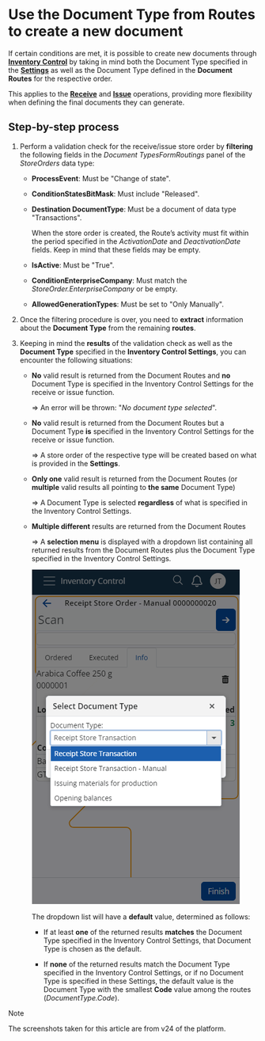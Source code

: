 # Use the Document Type from Routes to create a new document

If certain conditions are met, it is possible to create new documents through **[Inventory Control](../inventory-control/index.md)** by taking in mind both the Document Type specified in the **[Settings](../inventory-control/settings.md)** as well as the Document Type defined in the **Document Routes** for the respective order.

This applies to the **[Receive](../inventory-control/receive.md)** and **[Issue](../inventory-control/issue.md)** operations, providing more flexibility when defining the final documents they can generate.

## Step-by-step process

1. Perform a validation check for the receive/issue store order by **filtering** the following fields in the *Document TypesFormRoutings* panel of the _StoreOrders_ data type:

   - **ProcessEvent**: Must be "Change of state".
   - **ConditionStatesBitMask**: Must include "Released".
   - **Destination DocumentType**: Must be a document of data type "Transactions".

     When the store order is created, the Route’s activity must fit within the period specified in the *ActivationDate* and *DeactivationDate* fields. Keep in mind that these fields may be empty.
   
   - **IsActive**: Must be "True".
   - **ConditionEnterpriseCompany**: Must match the *StoreOrder.EnterpriseCompany* or be empty.
   - **AllowedGenerationTypes**: Must be set to "Only Manually".

2. Once the filtering procedure is over, you need to **extract** information about the **Document Type** from the remaining **routes**.

3. Keeping in mind the **results** of the validation check as well as the **Document Type** specified in the **Inventory Control Settings**, you can encounter the following situations:
   
   - **No** valid result is returned from the Document Routes and **no** Document Type is specified in the Inventory Control Settings for the receive or issue function.

     => An error will be thrown: "*No document type selected*".

   - **No** valid result is returned from the Document Routes but a Document Type **is** specified in the Inventory Control Settings for the receive or issue function.

     => A store order of the respective type will be created based on what is provided in the **Settings**.

   - **Only one** valid result is returned from the Document Routes (or **multiple** valid results all pointing to **the same** Document Type)

     => A Document Type is selected **regardless** of what is specified in the Inventory Control Settings.

   - **Multiple different** results are returned from the Document Routes

     => A **selection menu** is displayed with a dropdown list containing all returned results from the Document Routes plus the Document Type specified in the Inventory Control Settings.
  
     ![pictures](pictures/Document_Type_10_07.png)

     The dropdown list will have a **default** value, determined as follows:
               
        - If at least **one** of the returned results **matches** the Document Type specified in the Inventory Control Settings, that Document Type is chosen as the default.
          
        - If **none** of the returned results match the Document Type specified in the Inventory Control Settings, or if no Document Type is specified in these Settings, the default value is the Document Type with the smallest **Code** value among the routes (*DocumentType.Code*).

> [!NOTE]
> 
> The screenshots taken for this article are from v24 of the platform.
